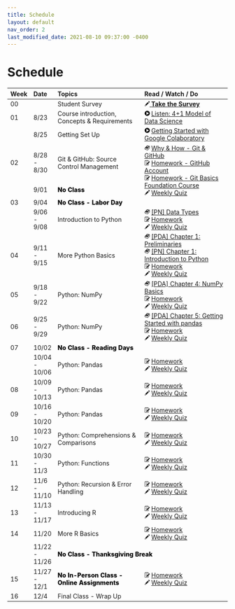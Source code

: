 ```yaml
---
title: Schedule
layout: default
nav_order: 2
last_modified_date: 2021-08-10 09:37:00 -0400
---
```


# Schedule

<style>
  /* td a { color:white;} */
  .noclass { font-weight:800;color:black;}
</style>

<table>
  <thead>
    <tr>
      <th style="text-align:left;">Week</th>
      <th style="text-align:left;">Date</th>
      <th style="text-align:left;width:40%;">Topics</th>
      <th style="text-align:left;width:40%;">Read / Watch / Do</th>
    </tr>
  </thead>
  <tbody>
    <tr>
      <td>00</td>
      <td> </td>
      <td>Student Survey</td>
      <td>
        <a href="https://virginia.az1.qualtrics.com/jfe/form/SV_cYodaLzeQlC0Xvo" target="_new"><img src="./images/writing.png" /> <b>Take the Survey</b></a>
      </td>
    </tr>
    <tr>
      <td>01</td>
      <td>8/23</td>
      <td>Course introduction, Concepts & Requirements</td>
      <td>
        <img src="./images/video.png" /> <a href="https://uvadatapoints.castos.com/episodes/4-1-model-of-data-science" target="_new">Listen: 4+1 Model of Data Science</a> <br />
      </td>
    </tr>
    <tr>
      <td></td>
      <td>8/25</td>
      <td>Getting Set Up</td>
      <td>
        <img src="./images/video.png" /> <a href="https://www.youtube.com/watch?v=inN8seMm7UI" target="_new">Getting Started with Google Colaboratory</a> <br />
      </td>
    </tr>
    <tr>
      <td>02</td>
      <td>8/28 - 8/30</td>
      <td>Git & GitHub: Source Control Management</td>
      <td rowspan=2>
        <img src="./images/book.png" /> <a href="https://medium.com/swlh/an-introduction-to-git-and-github-22ecb4cb1256" target="_new">Why & How - Git & GitHub</a> <br />
        <img src="./images/homework.png" /> <a href="https://canvas.its.virginia.edu/courses/78571/assignments/333001" target="_new">Homework - GitHub Account</a> <br />
        <img src="./images/homework.png" /> <a href="https://canvas.its.virginia.edu/courses/78571/assignments/333000" target="_new">Homework - Git Basics Foundation Course</a> <br />
        <img src="./images/writing.png" /> <a href="">Weekly Quiz</a> <br />
      </td>
    </tr>
    <tr>
      <td></td>
      <td>9/01</td>
      <td class="noclass">No Class</td>
    </tr>
    <tr>
      <td>03</td>
      <td>9/04</td>
      <td class="noclass" colspan=2>No Class - Labor Day</td>
    </tr>
    <tr>
      <td></td>
      <td>9/06 - 9/08</td>
      <td>Introduction to Python</td>
      <td>
        <img src="./images/book.png" /> <a href="https://learning.oreilly.com/library/view/python-in-a/9781098113544/ch03.html#data_types" target="_new">[PN] Data Types</a> <br />
        <img src="./images/homework.png" /> <a href="" target="_new">Homework</a> <br />
        <img src="./images/writing.png" /> <a href="">Weekly Quiz</a> <br />
      </td>
    </tr>
    <tr>
      <td>04</td>
      <td>9/11 - 9/15</td>
      <td>More Python Basics</td>
      <td>
        <img src="./images/book.png" /> <a href="https://learning.oreilly.com/library/view/python-for-data/9781491957653/ch01.html" target="_new">[PDA] Chapter 1: Preliminaries</a> <br />
        <img src="./images/book.png" /> <a href="https://learning.oreilly.com/library/view/python-in-a/9781098113544/ch01.html" target="_new">[PN] Chapter 1: Introduction to Python</a> <br />
        <img src="./images/homework.png" /> <a href="" target="_new">Homework</a> <br />
        <img src="./images/writing.png" /> <a href="">Weekly Quiz</a> <br />
      </td>
    </tr>
    <tr>
      <td>05</td>
      <td>9/18 - 9/22</td>
      <td>Python: NumPy</td>
      <td>
        <img src="./images/book.png" /> <a href="https://learning.oreilly.com/library/view/python-for-data/9781491957653/ch04.html" target="_new">[PDA] Chapter 4: NumPy Basics</a> <br />
        <img src="./images/homework.png" /> <a href="" target="_new">Homework</a> <br />
        <img src="./images/writing.png" /> <a href="">Weekly Quiz</a> <br />
      </td>
    </tr>
    <tr>
      <td>06</td>
      <td>9/25 - 9/29</td>
      <td>Python: NumPy</td>
      <td>
        <img src="./images/book.png" /> <a href="https://learning.oreilly.com/library/view/python-for-data/9781491957653/ch05.html" target="_new">[PDA] Chapter 5: Getting Started with pandas</a> <br />
        <img src="./images/homework.png" /> <a href="" target="_new">Homework</a> <br />
        <img src="./images/writing.png" /> <a href="">Weekly Quiz</a> <br />
      </td>
    </tr>
    <tr>
      <td>07</td>
      <td>10/02</td>
      <td class="noclass">No Class - Reading Days</td>
      <td> </td>
    </tr>
    <tr>
      <td></td>
      <td>10/04 - 10/06</td>
      <td>Python: Pandas</td>
      <td>
        <img src="./images/homework.png" /> <a href="" target="_new">Homework</a> <br />
        <img src="./images/writing.png" /> <a href="">Weekly Quiz</a> <br />
      </td>
    </tr>
    <tr>
      <td>08</td>
      <td>10/09 - 10/13</td>
      <td>Python: Pandas</td>
      <td>
        <img src="./images/homework.png" /> <a href="" target="_new">Homework</a> <br />
        <img src="./images/writing.png" /> <a href="">Weekly Quiz</a> <br />
      </td>
    </tr>
    <tr>
      <td>09</td>
      <td>10/16 - 10/20</td>
      <td>Python: Pandas</td>
      <td>
        <img src="./images/homework.png" /> <a href="" target="_new">Homework</a> <br />
        <img src="./images/writing.png" /> <a href="">Weekly Quiz</a> <br />
      </td>
    </tr>
    <tr>
      <td>10</td>
      <td>10/23 - 10/27</td>
      <td>Python: Comprehensions & Comparisons</td>
      <td>
        <img src="./images/homework.png" /> <a href="" target="_new">Homework</a> <br />
        <img src="./images/writing.png" /> <a href="">Weekly Quiz</a> <br />
      </td>
    </tr>
    <tr>
      <td>11</td>
      <td>10/30 - 11/3</td>
      <td>Python: Functions</td>
      <td>
        <img src="./images/homework.png" /> <a href="" target="_new">Homework</a> <br />
        <img src="./images/writing.png" /> <a href="">Weekly Quiz</a> <br />
      </td>
    </tr>
    <tr>
      <td>12</td>
      <td>11/6 - 11/10</td>
      <td>Python: Recursion & Error Handling</td>
      <td>
        <img src="./images/homework.png" /> <a href="" target="_new">Homework</a> <br />
        <img src="./images/writing.png" /> <a href="">Weekly Quiz</a> <br />
      </td>
    </tr>
    <tr>
      <td>13</td>
      <td>11/13 - 11/17</td>
      <td>Introducing R</td>
      <td>
        <img src="./images/homework.png" /> <a href="" target="_new">Homework</a> <br />
        <img src="./images/writing.png" /> <a href="">Weekly Quiz</a> <br />
      </td>
    </tr>
    <tr>
      <td>14</td>
      <td>11/20</td>
      <td>More R Basics</td>
      <td>
        <img src="./images/homework.png" /> <a href="" target="_new">Homework</a> <br />
        <img src="./images/writing.png" /> <a href="">Weekly Quiz</a> <br />
      </td>
    </tr>
    <tr>
      <td></td>
      <td>11/22 - 11/26</td>
      <td colspan=2 class="noclass">No Class - Thanksgiving Break</td>
    </tr>
    <tr>
      <td>15</td>
      <td>11/27 - 12/1</td>
      <td class="noclass">No In-Person Class - Online Assignments</td>
      <td>
        <img src="./images/homework.png" /> <a href="" target="_new">Homework</a> <br />
        <img src="./images/writing.png" /> <a href="">Weekly Quiz</a> <br />
      </td>
    </tr>
    <tr>
      <td>16</td>
      <td>12/4</td>
      <td>Final Class - Wrap Up</td>
      <td></td>
    </tr>
  </tbody>
</table>
